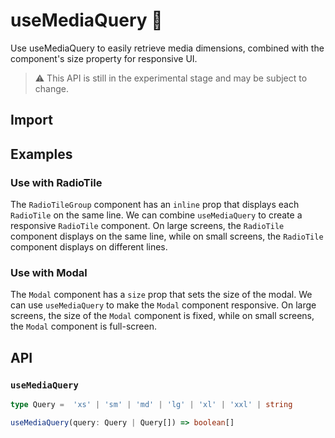 # useMediaQuery 🧪

Use useMediaQuery to easily retrieve media dimensions, combined with the component's size property for responsive UI.

> ⚠️ This API is still in the experimental stage and may be subject to change.

## Import

<!--{include:<import-guide>}-->

## Examples

### Use with RadioTile

The `RadioTileGroup` component has an `inline` prop that displays each `RadioTile` on the same line. We can combine `useMediaQuery` to create a responsive `RadioTile` component. On large screens, the `RadioTile` component displays on the same line, while on small screens, the `RadioTile` component displays on different lines.

<!--{include:<responsive-radio-tile>}-->

### Use with Modal

The `Modal` component has a `size` prop that sets the size of the modal. We can use `useMediaQuery` to make the `Modal` component responsive. On large screens, the size of the `Modal` component is fixed, while on small screens, the `Modal` component is full-screen.

<!--{include:<responsive-modal>}-->

## API

### `useMediaQuery`

```ts
type Query =  'xs' | 'sm' | 'md' | 'lg' | 'xl' | 'xxl' | string

useMediaQuery(query: Query | Query[]) => boolean[]
```
